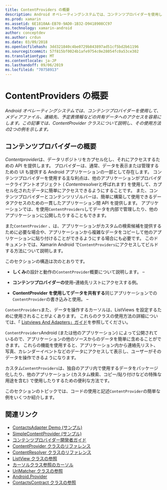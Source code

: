 ```yaml
---
title: ContentProviders の概要
description: Android オペレーティングシステムでは、コンテンツプロバイダーを使用して、メディアファイル、連絡先、予定表情報などの共有データへのアクセスを容易にします。 この記事では、ContentProvider クラスについて説明し、その使用方法の2つの例を示します。
ms.prod: xamarin
ms.assetid: 6E1810AA-EB70-9AD0-1B32-D9418908CC97
ms.technology: xamarin-android
author: conceptdev
ms.author: crdun
ms.date: 03/09/2018
ms.openlocfilehash: 3dd321840c4be0729b843897ad51cf5bd2b61196
ms.sourcegitcommit: 57f815bf0024b1afe9754c0e28054fc0a53ce302
ms.translationtype: MT
ms.contentlocale: ja-JP
ms.lasthandoff: 09/06/2019
ms.locfileid: "70758913"
---
```

# <a name="intro-to-contentproviders"></a>ContentProviders の概要

_Android オペレーティングシステムでは、コンテンツプロバイダーを使用して、メディアファイル、連絡先、予定表情報などの共有データへのアクセスを容易にします。この記事では、ContentProvider クラスについて説明し、その使用方法の2つの例を示します。_

## <a name="content-providers-overview"></a>コンテンツプロバイダーの概要

*Contentprovider*は、データリポジトリをカプセル化し、それにアクセスするための API を提供します。 プロバイダーは、通常、データを表示または管理するための UI も提供する Android アプリケーションの一部として存在します。 コンテンツプロバイダーを使用する主な利点は、他のアプリケーションがプロバイダークライアントオブジェクト ( *Contentresolver*と呼ばれます) を使用して、カプセル化されたデータに簡単にアクセスできるようにすることです。 また、コンテンツプロバイダーとコンテンツリゾルバーは、簡単に構築して使用できるデータアクセスのための一貫したアプリケーション間 API を提供します。 アプリケーションでは、を使用`ContentProviders`してデータを内部で管理したり、他のアプリケーションに公開したりすることもできます。

また`ContentProvider` 、は、アプリケーションがカスタムの検索候補を提供するために必要な場合や、アプリケーションから複雑なデータをコピーして他のアプリケーションに貼り付けることができるようにする場合にも必要です。 このドキュメントでは、Xamarin Android で`ContentProviders`にアクセスしてビルドする方法について説明します。

このセクションの構造は次のとおりです。

- **しくみ**の設計と動作の`ContentProvider`概要について説明します。 &ndash;

- **コンテンツプロバイダーの**使用&ndash;連絡先リストにアクセスする例。

- **ContentProvider を使用してデータを共有する**同じアプリケーションでの`ContentProvider`の書き込みと使用。 &ndash;

`ContentProviders`また、データを操作するカーソルは、ListViews を設定するために使用されることがよくあります。 これらのクラスの使用方法の詳細については、「 [Listviews And Adapters」ガイド](~/android/user-interface/layouts/list-view/index.md)を参照してください。

`ContentProviders`Android (または他のアプリケーション) によって公開されているので、アプリケーションの他のソースからのデータを簡単に含めることができます。 これらの機能を使用すると、アプリケーション内から連絡先リスト、写真、カレンダーイベントなどのデータにアクセスして表示し、ユーザーがそのデータを操作できるようになります。

カスタム`ContentProviders`は、独自のアプリ内で使用するデータをパッケージ化したり、他のアプリケーション (カスタム検索、コピー/貼り付けなどの特殊な用途を含む) で使用したりするための便利な方法です。

このセクションのトピックでは、コードの使用と記述`ContentProvider`の簡単な例をいくつか紹介します。

## <a name="related-links"></a>関連リンク

- [ContactsAdapter Demo (サンプル)](https://docs.microsoft.com/samples/xamarin/monodroid-samples/platformfeatures-contactsadapterdemo)
- [SimpleContentProvider (サンプル)](https://docs.microsoft.com/samples/xamarin/monodroid-samples/platformfeatures-simplecontentprovider)
- [コンテンツプロバイダー開発者ガイド](https://developer.android.com/guide/topics/providers/content-providers.html)
- [ContentProvider クラスのリファレンス](xref:Android.Content.ContentProvider)
- [ContentResolver クラスのリファレンス](xref:Android.Content.ContentResolver)
- [ListView クラスの参照](xref:Android.Widget.ListView)
- [カーソルクラス参照のカーソル](xref:Android.Widget.CursorAdapter)
- [UriMatcher クラスの参照](xref:Android.Content.UriMatcher)
- [Android.Provider](xref:Android.Provider)
- [ContactsContract クラスの参照](xref:Android.Provider.ContactsContract)
